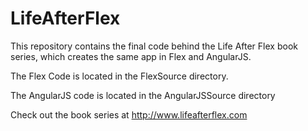 LifeAfterFlex
=============

This repository contains the final code behind the Life After Flex book series, which creates the same app in Flex and AngularJS.

The Flex Code is located in the FlexSource directory.

The AngularJS code is located in the AngularJSSource directory

Check out the book series at http://www.lifeafterflex.com 
